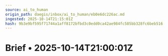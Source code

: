 ```yaml
---
source: ai_to_human
origin_path: daegis/inbox/ai_to_human/eb0e6dc226ac.md
ingested: 2025-10-14T21:15:01Z
hash: 9b3e9bf595f71744a1aff8172bfbd3c0edd0ca42ae984fc585bb328fc6beb516
---
```

# Brief • 2025-10-14T21:00:01Z

